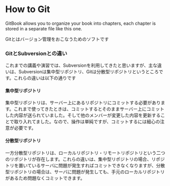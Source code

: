 # How to Git

GitBook allows you to organize your book into chapters, each chapter is stored in a separate file like this one.

Gitとはバージョン管理をおこなうためのソフトです

### GitとSubversionとの違い

これまでの講義や演習では、Subversionを利用してきたと思いますが、主な違いは、Subversionは集中型リポジトリ、Gitは分散型リポジトリというところです。これらの違いは以下の通りです

#### 集中型リポジトリ

集中型リポジトリは、サーバー上にあるリポジトリにコミットする必要があります。これまで使ってきたときは、コミットするとそのままサーバー上にコミットした内容が送られていました。そして他のメンバーが変更した内容を更新することで取り入れてました。なので、操作は単純ですが、コミットするには細心の注意が必要です。

#### 分散型リポジトリ
一方分散型リポジトリは、ローカルリポジトリ・リモートリポジトリという二つのリポジトリが存在します。これらの違いは、集中型リポジトリの場合、リポジトリを置いているサーバに問題が発生すればコミットできなくなりますが、分散型リポジトリの場合は、サーバに問題が発生しても、手元のローカルリポジトリがあるため問題なくコミットできます。


